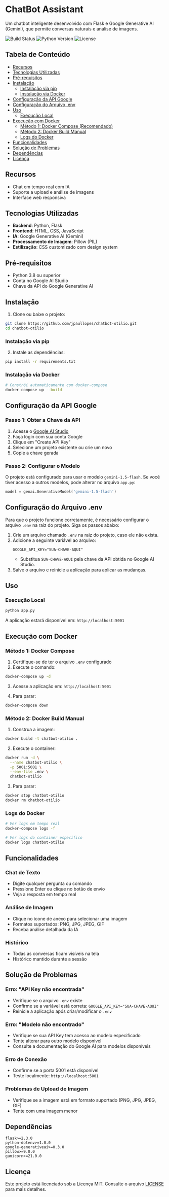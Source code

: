 # ChatBot Assistant

Um chatbot inteligente desenvolvido com Flask e Google Generative AI (Gemini), que permite conversas naturais e análise de imagens.

![Build Status](https://img.shields.io/badge/build-passing-brightgreen)
![Python Version](https://img.shields.io/badge/python-3.11-blue)
![License](https://img.shields.io/badge/license-MIT-green)

## Tabela de Conteúdo
- [Recursos](#recursos)
- [Tecnologias Utilizadas](#tecnologias-utilizadas)
- [Pré-requisitos](#pré-requisitos)
- [Instalação](#instalação)
  - [Instalação via pip](#instalação-via-pip)
  - [Instalação via Docker](#instalação-via-docker)
- [Configuração da API Google](#configuração-da-api-google)
- [Configuração do Arquivo .env](#configuração-do-arquivo-env)
- [Uso](#uso)
  - [Execução Local](#execução-local)
- [Execução com Docker](#execução-com-docker)
  - [Método 1: Docker Compose (Recomendado)](#método-1-docker-compose-recomendado)
  - [Método 2: Docker Build Manual](#método-2-docker-build-manual)
  - [Logs do Docker](#logs-do-docker)
- [Funcionalidades](#funcionalidades)
- [Solução de Problemas](#solução-de-problemas)
- [Dependências](#dependências)
- [Licença](#licença)

## Recursos

- Chat em tempo real com IA
- Suporte a upload e análise de imagens
- Interface web responsiva

## Tecnologias Utilizadas

- **Backend**: Python, Flask
- **Frontend**: HTML, CSS, JavaScript
- **IA**: Google Generative AI (Gemini)
- **Processamento de Imagem**: Pillow (PIL)
- **Estilização**: CSS customizado com design system

## Pré-requisitos

- Python 3.8 ou superior
- Conta no Google AI Studio
- Chave da API do Google Generative AI

## Instalação

1. Clone ou baixe o projeto:
```bash
git clone https://github.com/jpaullopes/chatbot-otilio.git
cd chatbot-otilio
```

### Instalação via pip

2. Instale as dependências:
```bash
pip install -r requirements.txt
```

### Instalação via Docker

```bash
# Constrói automaticamente com docker-compose
docker-compose up --build
```

## Configuração da API Google

### Passo 1: Obter a Chave da API

1. Acesse o [Google AI Studio](https://makersuite.google.com/app/apikey)
2. Faça login com sua conta Google
3. Clique em "Create API Key"
4. Selecione um projeto existente ou crie um novo
5. Copie a chave gerada

### Passo 2: Configurar o Modelo

O projeto está configurado para usar o modelo `gemini-1.5-flash`. Se você tiver acesso a outros modelos, pode alterar no arquivo `app.py`:

```python
model = genai.GenerativeModel('gemini-1.5-flash')
```

## Configuração do Arquivo .env

Para que o projeto funcione corretamente, é necessário configurar o arquivo `.env` na raiz do projeto. Siga os passos abaixo:

1. Crie um arquivo chamado `.env` na raiz do projeto, caso ele não exista.
2. Adicione a seguinte variável ao arquivo:
   ```env
   GOOGLE_API_KEY="SUA-CHAVE-AQUI"
   ```
   - Substitua `SUA-CHAVE-AQUI` pela chave da API obtida no Google AI Studio.
3. Salve o arquivo e reinicie a aplicação para aplicar as mudanças.

## Uso

### Execução Local

```bash
python app.py
```

A aplicação estará disponível em: `http://localhost:5001`

## Execução com Docker

### Método 1: Docker Compose 

1. Certifique-se de ter o arquivo `.env` configurado
2. Execute o comando:
```bash
docker-compose up -d
```

3. Acesse a aplicação em: `http://localhost:5001`

4. Para parar:
```bash
docker-compose down
```

### Método 2: Docker Build Manual

1. Construa a imagem:
```bash
docker build -t chatbot-otilio .
```

2. Execute o container:
```bash
docker run -d \
  --name chatbot-otilio \
  -p 5001:5001 \
  --env-file .env \
  chatbot-otilio
```

3. Para parar:
```bash
docker stop chatbot-otilio
docker rm chatbot-otilio
```

### Logs do Docker

```bash
# Ver logs em tempo real
docker-compose logs -f

# Ver logs do container específico
docker logs chatbot-otilio
```

## Funcionalidades

### Chat de Texto
- Digite qualquer pergunta ou comando
- Pressione Enter ou clique no botão de envio
- Veja a resposta em tempo real

### Análise de Imagem
- Clique no ícone de anexo para selecionar uma imagem
- Formatos suportados: PNG, JPG, JPEG, GIF
- Receba análise detalhada da IA

### Histórico
- Todas as conversas ficam visíveis na tela
- Histórico mantido durante a sessão

## Solução de Problemas

### Erro: "API Key não encontrada"
- Verifique se o arquivo `.env` existe
- Confirme se a variável está correta: `GOOGLE_API_KEY="SUA-CHAVE-AQUI"`
- Reinicie a aplicação após criar/modificar o `.env`

### Erro: "Modelo não encontrado"
- Verifique se sua API Key tem acesso ao modelo especificado
- Tente alterar para outro modelo disponível
- Consulte a documentação do Google AI para modelos disponíveis

### Erro de Conexão
- Confirme se a porta 5001 está disponível
- Teste localmente: `http://localhost:5001`

### Problemas de Upload de Imagem
- Verifique se a imagem está em formato suportado (PNG, JPG, JPEG, GIF)
- Tente com uma imagem menor

## Dependências

```
flask>=2.3.0
python-dotenv>=1.0.0
google-generativeai>=0.3.0
pillow>=9.0.0
gunicorn>=21.0.0
```

## Licença

Este projeto está licenciado sob a Licença MIT. Consulte o arquivo [LICENSE](LICENSE) para mais detalhes.

